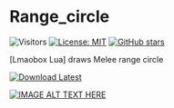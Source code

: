 # Range_circle
![Visitors](https://api.visitorbadge.io/api/visitors?path=https%3A%2F%2Fgithub.com%2Ftitaniummachine1%2FRange_circle%2Fblob%2Fmain%2FREADME.md&label=Visitors&countColor=%23263759&style=plastic)
[![License: MIT](https://img.shields.io/badge/License-MIT-yellow.svg)](https://opensource.org/licenses/MIT)
[![GitHub stars](https://img.shields.io/github/stars/titaniummachine1/RangeCircle.lua.svg)](https://github.com/titaniummachine1/RangeCircle.lua./stargazers)

[Lmaobox Lua] draws Melee range circle

[![Download Latest](https://img.shields.io/github/downloads/titaniummachine1/Range_circle/latest/total?style=for-the-badge&logo=download&label=Download%20Latest)](https://github.com/titaniummachine1/Range_circle/releases/latest/download/RangeCircle.lua)


[![IMAGE ALT TEXT HERE](https://img.youtube.com/vi/ZkQuFGBFG0w/0.jpg)](https://www.youtube.com/watch?v=ZkQuFGBFG0w)

